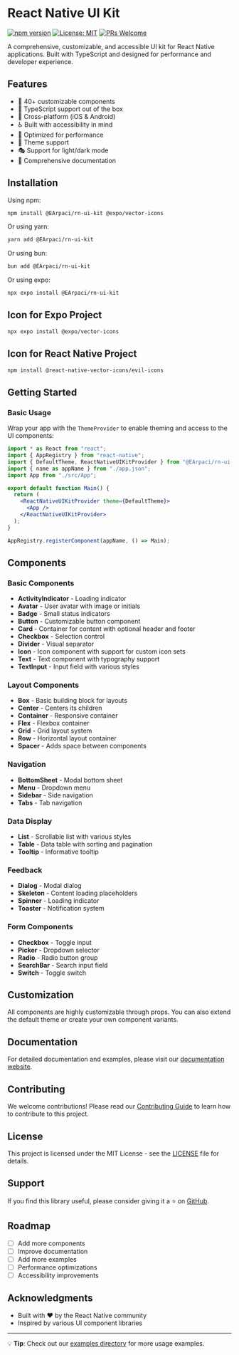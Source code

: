 # React Native UI Kit

[![npm version](https://img.shields.io/npm/v/rn-ui-kit)](https://www.npmjs.com/package/rn-ui-kit)
[![License: MIT](https://img.shields.io/badge/License-MIT-yellow.svg)](https://opensource.org/licenses/MIT)
[![PRs Welcome](https://img.shields.io/badge/PRs-welcome-brightgreen.svg)](http://makeapullrequest.com)

A comprehensive, customizable, and accessible UI kit for React Native applications. Built with TypeScript and designed for performance and developer experience.

## Features

- 🎨 40+ customizable components
- 🎯 TypeScript support out of the box
- 📱 Cross-platform (iOS & Android)
- ♿ Built with accessibility in mind
- 🚀 Optimized for performance
- 🔄 Theme support
- 🎭 Support for light/dark mode
- 📝 Comprehensive documentation

## Installation

Using npm:

```bash
npm install @EArpaci/rn-ui-kit @expo/vector-icons
```

Or using yarn:

```bash
yarn add @EArpaci/rn-ui-kit
```

Or using bun:

```bash
bun add @EArpaci/rn-ui-kit
```

Or using expo:

```bash
npx expo install @EArpaci/rn-ui-kit
```

## Icon for Expo Project

```bash
npx expo install @expo/vector-icons
```

## Icon for React Native Project

```bash
npm install @react-native-vector-icons/evil-icons
```

## Getting Started

### Basic Usage

Wrap your app with the `ThemeProvider` to enable theming and access to the UI components:

```jsx
import * as React from "react";
import { AppRegistry } from "react-native";
import { DefaultTheme, ReactNativeUIKitProvider } from "@EArpaci/rn-ui-kit";
import { name as appName } from "./app.json";
import App from "./src/App";

export default function Main() {
  return (
    <ReactNativeUIKitProvider theme={DefaultTheme}>
      <App />
    </ReactNativeUIKitProvider>
  );
}

AppRegistry.registerComponent(appName, () => Main);
```

## Components

### Basic Components

- **ActivityIndicator** - Loading indicator
- **Avatar** - User avatar with image or initials
- **Badge** - Small status indicators
- **Button** - Customizable button component
- **Card** - Container for content with optional header and footer
- **Checkbox** - Selection control
- **Divider** - Visual separator
- **Icon** - Icon component with support for custom icon sets
- **Text** - Text component with typography support
- **TextInput** - Input field with various styles

### Layout Components

- **Box** - Basic building block for layouts
- **Center** - Centers its children
- **Container** - Responsive container
- **Flex** - Flexbox container
- **Grid** - Grid layout system
- **Row** - Horizontal layout container
- **Spacer** - Adds space between components

### Navigation

- **BottomSheet** - Modal bottom sheet
- **Menu** - Dropdown menu
- **Sidebar** - Side navigation
- **Tabs** - Tab navigation

### Data Display

- **List** - Scrollable list with various styles
- **Table** - Data table with sorting and pagination
- **Tooltip** - Informative tooltip

### Feedback

- **Dialog** - Modal dialog
- **Skeleton** - Content loading placeholders
- **Spinner** - Loading indicator
- **Toaster** - Notification system

### Form Components

- **Checkbox** - Toggle input
- **Picker** - Dropdown selector
- **Radio** - Radio button group
- **SearchBar** - Search input field
- **Switch** - Toggle switch

## Customization

All components are highly customizable through props. You can also extend the default theme or create your own component variants.

## Documentation

For detailed documentation and examples, please visit our [documentation website](https://expo-rn-ui-kit.web.app).

## Contributing

We welcome contributions! Please read our [Contributing Guide](CONTRIBUTING.md) to learn how to contribute to this project.

## License

This project is licensed under the MIT License - see the [LICENSE](LICENSE) file for details.

## Support

If you find this library useful, please consider giving it a ⭐️ on [GitHub](https://github.com/EArpaci/rn-ui-kit).

## Roadmap

- [ ] Add more components
- [ ] Improve documentation
- [ ] Add more examples
- [ ] Performance optimizations
- [ ] Accessibility improvements

## Acknowledgments

- Built with ❤️ by the React Native community
- Inspired by various UI component libraries

---

💡 **Tip**: Check out our [examples directory](/apps/docs) for more usage examples.

```

```
